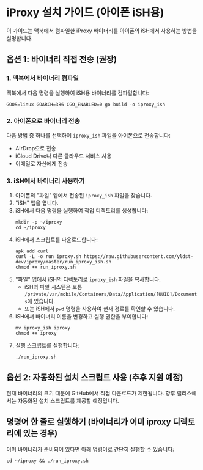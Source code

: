 # iProxy 설치 가이드 (아이폰 iSH용)

이 가이드는 맥북에서 컴파일한 iProxy 바이너리를 아이폰의 iSH에서 사용하는 방법을 설명합니다.

## 옵션 1: 바이너리 직접 전송 (권장)

### 1. 맥북에서 바이너리 컴파일
맥북에서 다음 명령을 실행하여 iSH용 바이너리를 컴파일합니다:
```
GOOS=linux GOARCH=386 CGO_ENABLED=0 go build -o iproxy_ish
```

### 2. 아이폰으로 바이너리 전송
다음 방법 중 하나를 선택하여 `iproxy_ish` 파일을 아이폰으로 전송합니다:
- AirDrop으로 전송
- iCloud Drive나 다른 클라우드 서비스 사용
- 이메일로 자신에게 전송

### 3. iSH에서 바이너리 사용하기
1. 아이폰의 "파일" 앱에서 전송된 `iproxy_ish` 파일을 찾습니다.
2. "iSH" 앱을 엽니다.
3. iSH에서 다음 명령을 실행하여 작업 디렉토리를 생성합니다:
   ```
   mkdir -p ~/iproxy
   cd ~/iproxy
   ```
4. iSH에서 스크립트를 다운로드합니다:
   ```
   apk add curl
   curl -L -o run_iproxy.sh https://raw.githubusercontent.com/yldst-dev/iproxy/master/run_iproxy_ish.sh
   chmod +x run_iproxy.sh
   ```
5. "파일" 앱에서 iSH의 디렉토리로 `iproxy_ish` 파일을 복사합니다.
   - iSH의 파일 시스템은 보통 `/private/var/mobile/Containers/Data/Application/[UUID]/Documents`에 있습니다.
   - 또는 iSH에서 `pwd` 명령을 사용하여 현재 경로를 확인할 수 있습니다.
6. iSH에서 바이너리 이름을 변경하고 실행 권한을 부여합니다:
   ```
   mv iproxy_ish iproxy
   chmod +x iproxy
   ```
7. 실행 스크립트를 실행합니다:
   ```
   ./run_iproxy.sh
   ```

## 옵션 2: 자동화된 설치 스크립트 사용 (추후 지원 예정)

현재 바이너리의 크기 때문에 GitHub에서 직접 다운로드가 제한됩니다. 향후 릴리스에서는 자동화된 설치 스크립트를 제공할 예정입니다.

## 명령어 한 줄로 실행하기 (바이너리가 이미 iproxy 디렉토리에 있는 경우)

이미 바이너리가 준비되어 있다면 아래 명령어로 간단히 실행할 수 있습니다:
```
cd ~/iproxy && ./run_iproxy.sh
``` 